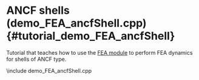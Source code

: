 ANCF shells  (demo_FEA_ancfShell.cpp)     {#tutorial_demo_FEA_ancfShell}
======================================


Tutorial that teaches how to use the 
[FEA module](group__chrono__fea.html)
to perform FEA dynamics for shells of ANCF type.

\include demo_FEA_ancfShell.cpp